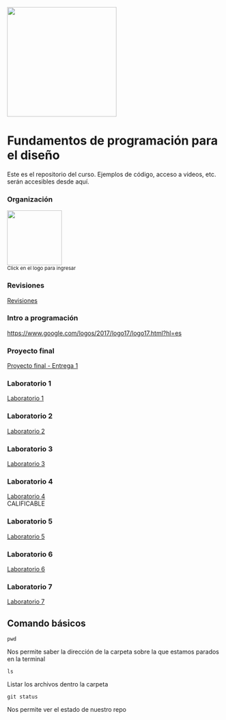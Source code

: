 <img width="256" src="https://www.icesi.edu.co/launiversidad/images/La_universidad/logo_icesi.png">

# Fundamentos de programación para el diseño
Este es el repositorio del curso. Ejemplos de código, acceso a videos, etc. serán accesibles desde aquí.


### Organización
<a href="https://miro.com/app/board/uXjVOhimo9E="><img width="128" src="https://store-images.s-microsoft.com/image/apps.59334.13959754522315136.c4ea2415-8e3c-42bf-8f77-e885eb7c11a1.be6eacf3-e0b4-4478-9abc-47192806c1b5?mode=scale&q=90&h=300&w=300"></a><br>
<small>Click en el logo para ingresar</small>

### Revisiones

<a href="https://docs.google.com/spreadsheets/d/18QE3sH3ietJ-cKUs8jEMlBPr_2PaiMzjBxN-0iGofHE/edit?usp=sharing">Revisiones</a>


### Intro a programación
https://www.google.com/logos/2017/logo17/logo17.html?hl=es

<!--
### Grupo de Whatsapp
<a href="https://chat.whatsapp.com/E5Ykk2XLw9X6mxvlk5fx6P">Grupo de Whatsapp</a>-->

### Proyecto final
<a href="https://docs.google.com/document/d/1IpB9zMAv_1f_iHbjQY0UhIyiHM2GTwx5H_NZgDy6a1M/edit?usp=sharing">Proyecto final - Entrega 1</a>


### Laboratorio 1
<a href="https://docs.google.com/document/d/1a3oMJUXgb3cbKiSpDmaccEGzEQIAzdtLwIjzP9vCpl4/edit?usp=sharing">Laboratorio 1</a>

### Laboratorio 2
<a href="https://docs.google.com/document/d/15DiA8d_sXzOWIGbY20MEoOoDPSO1lKO7bO8nerk9fj4/edit?usp=sharing">Laboratorio 2</a>

### Laboratorio 3
<a href="https://docs.google.com/document/d/1Hl6klLXi0s9D4o_NjpWfyGEEI6S16W4AOa2FqZzgHgs/edit?usp=sharing">Laboratorio 3</a>

### Laboratorio 4
<a href="https://docs.google.com/document/d/1J0RAC4MeqSo1INkDtJilQtepvnVvnXxmG8AvbvGKS7I/edit?usp=sharing">Laboratorio 4</a><br>
CALIFICABLE

### Laboratorio 5
<a href="https://docs.google.com/document/d/1u-GZ-3QROGL1sh7n4rvu2rpRg7nZcjSkqWztLe8DZbM/edit?usp=sharing">Laboratorio 5</a><br>

### Laboratorio 6
<a href="https://docs.google.com/document/d/12yS6vsDbxn2xJ1gMkEwcXs7IhsodV1FqfTJPGDElZfo/edit?usp=sharing">Laboratorio 6</a><br>

### Laboratorio 7
<a href="https://docs.google.com/document/d/1Bsof0pcM0U_FYrVrDGgKVEeH2AcaxF2mc0y7lTGrnWE/edit?usp=sharing">Laboratorio 7</a><br>

## Comando básicos

```
pwd
```
Nos permite saber la dirección de la carpeta sobre la que estamos parados en la terminal

```
ls
```
Listar los archivos dentro la carpeta

```
git status
```
Nos permite ver el estado de nuestro repo
